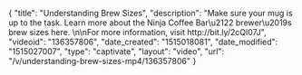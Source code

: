 {
    "title": "Understanding Brew Sizes",
    "description": "Make sure your mug is up to the task. Learn more about the Ninja Coffee Bar\u2122 brewer\u2019s brew sizes here. \n\nFor more information, visit http:\/\/bit.ly\/2cQl07J",
    "videoid": "136357806",
    "date_created": "1515018081",
    "date_modified": "1515027007",
    "type": "captivate",
    "layout": "video",
    "url": "\/v\/understanding-brew-sizes-mp4\/136357806"
}